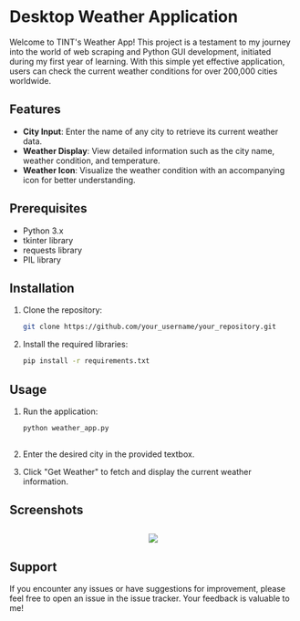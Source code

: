 # Desktop Weather Application

Welcome to TINT's Weather App! This project is a testament to my journey into the world of web scraping and Python GUI development, initiated during my first year of learning. With this simple yet effective application, users can check the current weather conditions for over 200,000 cities worldwide.

## Features
- **City Input**: Enter the name of any city to retrieve its current weather data.
- **Weather Display**: View detailed information such as the city name, weather condition, and temperature.
- **Weather Icon**: Visualize the weather condition with an accompanying icon for better understanding.

## Prerequisites
- Python 3.x
- tkinter library
- requests library
- PIL library

## Installation
1. Clone the repository:
   ```bash
   git clone https://github.com/your_username/your_repository.git

2.  Install the required libraries:
    ```bash
    pip install -r requirements.txt

## Usage
1.  Run the application:

    ```bash
    python weather_app.py
   
2.  Enter the desired city in the provided textbox.

3.  Click "Get Weather" to fetch and display the current weather information.

## Screenshots
<h2 align="center"><img src="https://i.ibb.co/phyMfsd/Final-Showcase.jpg"></h2>

## Support
If you encounter any issues or have suggestions for improvement, please feel free to open an issue in the issue tracker. Your feedback is valuable to me!

